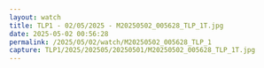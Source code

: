 ```yaml
---
layout: watch
title: TLP1 - 02/05/2025 - M20250502_005628_TLP_1T.jpg
date: 2025-05-02 00:56:28
permalink: /2025/05/02/watch/M20250502_005628_TLP_1
capture: TLP1/2025/202505/20250501/M20250502_005628_TLP_1T.jpg
---
```

